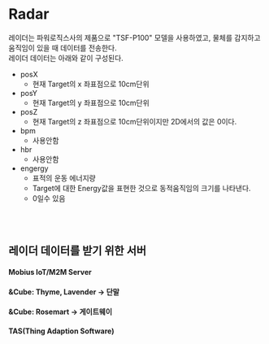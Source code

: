 # Radar

레이더는 파워로직스사의 제품으로 "TSF-P100" 모델을 사용하였고, 물체를 감지하고 움직임이 있을 때 데이터를 전송한다.<br>
레이더 데이터는 아래와 같이 구성된다.
* posX
  + 현재 Target의 x 좌표점으로 10cm단위
* posY
  + 현재 Target의 y 좌표점으로 10cm단위
* posZ
  + 현재 Target의 z 좌표점으로 10cm단위이지만 2D에서의 값은 0이다.
* bpm
  + 사용안함
* hbr
  + 사용안함
* engergy
  + 표적의 운동 에너지량	
  + Target에 대한 Energy값을 표현한 것으로 동적움직임의 크기를 나타낸다. 
  + 0일수 있음

<br>
<br>

## 레이더 데이터를 받기 위한 서버
#### Mobius IoT/M2M Server
#### &Cube: Thyme, Lavender -> 단말
#### &Cube: Rosemart -> 게이트웨이
#### TAS(Thing Adaption Software)
